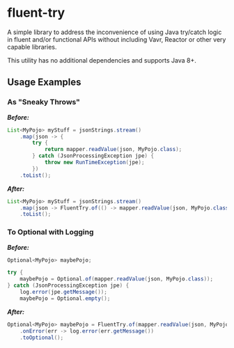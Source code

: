 # fluent-try

A simple library to address the inconvenience of using Java try/catch logic in fluent and/or
functional APIs without including Vavr, Reactor or other very capable libraries.

This utility has no additional dependencies and supports Java 8+.

## Usage Examples

### As "Sneaky Throws"
***Before:***
```java
List<MyPojo> myStuff = jsonStrings.stream()
    .map(json -> {
        try {
            return mapper.readValue(json, MyPojo.class);
        } catch (JsonProcessingException jpe) {
            throw new RunTimeException(jpe);
        })
    .toList();
```

***After:***
```java
List<MyPojo> myStuff = jsonStrings.stream()
    .map(json -> FluentTry.of(() -> mapper.readValue(json, MyPojo.class)).get())
    .toList();
```

### To Optional with Logging
***Before:***
```java
Optional<MyPojo> maybePojo;

try {
    maybePojo = Optional.of(mapper.readValue(json, MyPojo.class));
} catch (JsonProcessingException jpe) {
    log.error(jpe.getMessage());
    maybePojo = Optional.empty();    
```

***After:***
```java
Optional<MyPojo> maybePojo = FluentTry.of(mapper.readValue(json, MyPojo.class))
    .onError(err -> log.error(err.getMessage())
    .toOptional();
```
